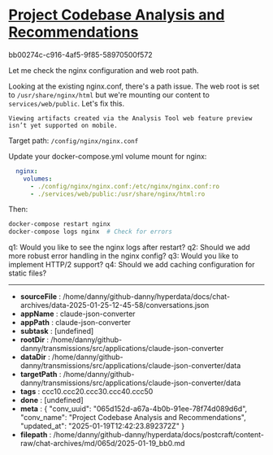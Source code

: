 # [Project Codebase Analysis and Recommendations](https://claude.ai/chat/065d152d-a67a-4b0b-91ee-78f74d089d6d)

bb00274c-c916-4af5-9f85-58970500f572

 Let me check the nginx configuration and web root path.

Looking at the existing nginx.conf, there's a path issue. The web root is set to `/usr/share/nginx/html` but we're mounting our content to `services/web/public`. Let's fix this.
```
Viewing artifacts created via the Analysis Tool web feature preview isn’t yet supported on mobile.
```



Target path: `/config/nginx/nginx.conf`

Update your docker-compose.yml volume mount for nginx:
```yaml
  nginx:
    volumes:
      - ./config/nginx/nginx.conf:/etc/nginx/nginx.conf:ro
      - ./services/web/public:/usr/share/nginx/html:ro
```

Then:
```bash
docker-compose restart nginx
docker-compose logs nginx  # Check for errors
```

q1: Would you like to see the nginx logs after restart?
q2: Should we add more robust error handling in the nginx config?
q3: Would you like to implement HTTP/2 support?
q4: Should we add caching configuration for static files?

---

* **sourceFile** : /home/danny/github-danny/hyperdata/docs/chat-archives/data-2025-01-25-12-45-58/conversations.json
* **appName** : claude-json-converter
* **appPath** : claude-json-converter
* **subtask** : [undefined]
* **rootDir** : /home/danny/github-danny/transmissions/src/applications/claude-json-converter
* **dataDir** : /home/danny/github-danny/transmissions/src/applications/claude-json-converter/data
* **targetPath** : /home/danny/github-danny/transmissions/src/applications/claude-json-converter/data
* **tags** : ccc10.ccc20.ccc30.ccc40.ccc50
* **done** : [undefined]
* **meta** : {
  "conv_uuid": "065d152d-a67a-4b0b-91ee-78f74d089d6d",
  "conv_name": "Project Codebase Analysis and Recommendations",
  "updated_at": "2025-01-19T12:42:23.892372Z"
}
* **filepath** : /home/danny/github-danny/hyperdata/docs/postcraft/content-raw/chat-archives/md/065d/2025-01-19_bb0.md